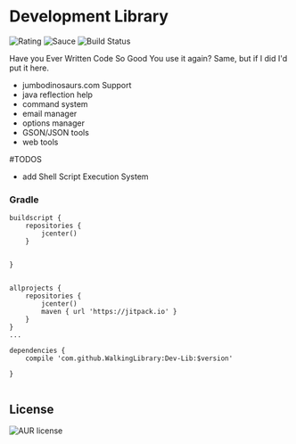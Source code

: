 # Development Library

![Rating](https://img.shields.io/badge/Rating-1%2F5-Red)
![Sauce](https://img.shields.io/badge/100%25-Spaghetti%20Code-orange)
![Build Status](https://img.shields.io/badge/Build-Passing-green)


Have you Ever Written Code So Good You use it again? Same, but if I did I'd put it here.

  - jumbodinosaurs.com Support
  - java reflection help
  - command system
  - email manager
  - options manager
  - GSON/JSON tools
  - web tools

#TODOS
 - add Shell Script Execution System

### Gradle

```
buildscript {
    repositories {
        jcenter()
    }


}


allprojects {
    repositories {
        jcenter()
        maven { url 'https://jitpack.io' }
    }
}
...

dependencies {
    compile 'com.github.WalkingLibrary:Dev-Lib:$version'

}


```
License
----
![AUR license](https://img.shields.io/badge/License-MIT-blue)


